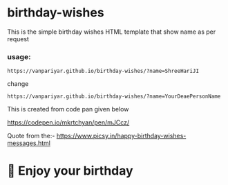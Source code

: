 # birthday-wishes
This is the simple birthday wishes HTML template that show name as per request

### usage:
` https://vanpariyar.github.io/birthday-wishes/?name=ShreeHariJI `

change 

` https://vanpariyar.github.io/birthday-wishes/?name=YourDeaePersonName `


This is created from code pan given below

https://codepen.io/mkrtchyan/pen/mJCcz/


Quote from the:-
https://www.picsy.in/happy-birthday-wishes-messages.html



# :slightly_smiling_face: Enjoy your birthday
